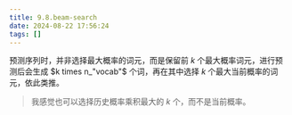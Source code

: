 ```yaml
---
title: 9.8.beam-search
date: 2024-08-22 17:56:24
tags: []
---
```

预测序列时，并非选择最大概率的词元，而是保留前 $k$ 个最大概率词元，进行预测后会生成 $k times n_"vocab"$ 个词，再在其中选择 $k$ 个最大当前概率的词元，依此类推。

> 我感觉也可以选择历史概率乘积最大的 $k$ 个，而不是当前概率。
